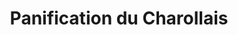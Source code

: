 ---
title: "Panification du Charollais"
url: /vitry-en-charollais/panification-du-charollais/
shop: boulangerie
---